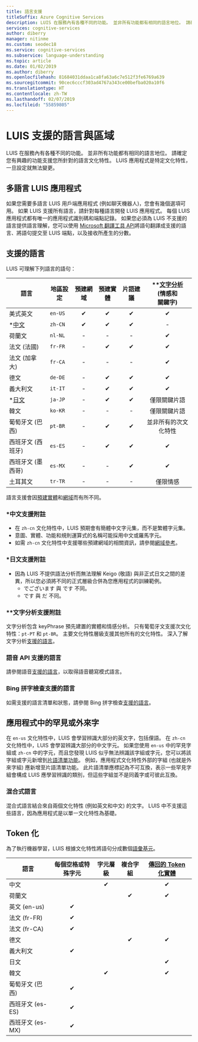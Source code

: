```yaml
---
title: 語言支援
titleSuffix: Azure Cognitive Services
description: LUIS 在服務內有各種不同的功能。 並非所有功能都有相同的語言地位。 請確定您有興趣的功能支援您所針對的語言文化特性。 LUIS 應用程式是特定文化特性，一旦設定就無法變更。
services: cognitive-services
author: diberry
manager: nitinme
ms.custom: seodec18
ms.service: cognitive-services
ms.subservice: language-understanding
ms.topic: article
ms.date: 01/02/2019
ms.author: diberry
ms.openlocfilehash: 81684031ddaa1ca8fa63a6c7e512f3fe6769a639
ms.sourcegitcommit: 90cec6cccf303ad4767a343ce00befba020a10f6
ms.translationtype: HT
ms.contentlocale: zh-TW
ms.lasthandoff: 02/07/2019
ms.locfileid: "55859805"
---
```

# <a name="language-and-region-support-for-luis"></a>LUIS 支援的語言與區域

LUIS 在服務內有各種不同的功能。 並非所有功能都有相同的語言地位。 請確定您有興趣的功能支援您所針對的語言文化特性。 LUIS 應用程式是特定文化特性，一旦設定就無法變更。

## <a name="multi-language-luis-apps"></a>多語言 LUIS 應用程式

如果您需要多語言 LUIS 用戶端應用程式 (例如聊天機器人)，您會有幾個選項可用。 如果 LUIS 支援所有語言，請針對每種語言開發 LUIS 應用程式。 每個 LUIS 應用程式都有唯一的應用程式識別碼和端點記錄。 如果您必須為 LUIS 不支援的語言提供語言理解，您可以使用 [Microsoft 翻譯工具 API](../Translator/translator-info-overview.md)將語句翻譯成支援的語言、將語句提交至 LUIS 端點，以及接收所產生的分數。

## <a name="languages-supported"></a>支援的語言

LUIS 可理解下列語言的語句：

| 語言 |地區設定  |  預建網域 | 預建實體 | 片語建議 | \**[文字分析](https://docs.microsoft.com/azure/cognitive-services/text-analytics/text-analytics-supported-languages)<br>(情感和<br>關鍵字)|
|--|--|:--:|:--:|:--:|:--:|
| 美式英文 |`en-US` | ✔ | ✔  |✔|✔|
| *[中文](#chinese-support-notes) |`zh-CN` | ✔ | ✔ |✔|-|
| 荷蘭文 |`nl-NL` |-|  -   |-|✔|
| 法文 (法國) |`fr-FR` |-| ✔ |✔ |✔|
| 法文 (加拿大) |`fr-CA` |-|   -   |-|✔|
| 德文 |`de-DE` |-| ✔ |✔ |✔|
| 義大利文 |`it-IT` |-| ✔ |✔|✔|
| *[日文](#japanese-support-notes) |`ja-JP` |-| ✔ |✔|僅限關鍵片語|
| 韓文 |`ko-KR` |-|   -   |-|僅限關鍵片語|
| 葡萄牙文 (巴西) |`pt-BR` |-| ✔ |✔ |並非所有的次文化特性|
| 西班牙文 (西班牙) |`es-ES` |-| ✔ |✔|✔|
| 西班牙文 (墨西哥)|`es-MX` |-|  -   |✔|✔|
| 土耳其文 | `tr-TR` |-|-|-|僅限情感|


語言支援會因[預建實體](luis-reference-prebuilt-entities.md)和[網域](luis-reference-prebuilt-domains.md)而有所不同。

### <a name="chinese-support-notes"></a>*中文支援附註

 - 在 `zh-cn` 文化特性中，LUIS 預期會有簡體中文字元集，而不是繁體字元集。
 - 意圖、實體、功能和規則運算式的名稱可能採用中文或羅馬字元。
 - 如需 `zh-cn` 文化特性中支援哪些預建網域的相關資訊，請參閱[網域參考](luis-reference-prebuilt-domains.md)。
<!--- When writing regular expressions in Chinese, do not insert whitespace between Chinese characters.-->

### <a name="japanese-support-notes"></a>*日文支援附註

 - 因為 LUIS 不提供語法分析而無法理解 Keigo (敬語) 與非正式日文之間的差異，所以您必須將不同的正式層級合併為您應用程式的訓練範例。
     - でございます 與 です 不同。
     - です 與 だ 不同。

### <a name="text-analytics-support-notes"></a>\*\*文字分析支援附註
文字分析包含 keyPhrase 預先建置的實體和情感分析。 只有葡萄牙文支援次文化特性：`pt-PT` 和 `pt-BR`。 主要文化特性層級支援其他所有的文化特性。 深入了解文字分析[支援的語言](https://docs.microsoft.com/azure/cognitive-services/text-analytics/text-analytics-supported-languages)。

### <a name="speech-api-supported-languages"></a>語音 API 支援的語言
請參閱語音[支援的語言](https://docs.microsoft.com/azure/cognitive-services/Speech/api-reference-rest/supportedlanguages##interactive-and-dictation-mode)，以取得語音聽寫模式語言。

### <a name="bing-spell-check-supported-languages"></a>Bing 拼字檢查支援的語言
如需支援的語言清單和狀態，請參閱 Bing 拼字檢查[支援的語言](https://docs.microsoft.com/azure/cognitive-services/bing-spell-check/bing-spell-check-supported-languages)。

## <a name="rare-or-foreign-words-in-an-application"></a>應用程式中的罕見或外來字
在 `en-us` 文化特性中，LUIS 會學習辨識大部分的英文字，包括俚語。 在 `zh-cn` 文化特性中，LUIS 會學習辨識大部分的中文字元。 如果您使用 `en-us` 中的罕見字組或 `zh-cn` 中的字元，而且您發現 LUIS 似乎無法辨識該字組或字元，您可以將該字組或字元新增到[片語清單功能](luis-how-to-add-features.md)。 例如，應用程式文化特性外部的字組 (也就是外來字組) 應新增至片語清單功能。 此片語清單應標記為不可互換，表示一些罕見字組會構成 LUIS 應學習辨識的類別，但這些字組並不是同義字或可彼此互換。

### <a name="hybrid-languages"></a>混合式語言
混合式語言結合來自兩個文化特性 (例如英文和中文) 的文字。 LUIS 中不支援這些語言，因為應用程式是以單一文化特性為基礎。

## <a name="tokenization"></a>Token 化
為了執行機器學習，LUIS 根據文化特性將語句分成數個[語彙基元](luis-glossary.md#token)。

|語言|  每個空格或特殊字元 | 字元層級|複合字組|[傳回的 Token 化實體](luis-concept-data-extraction.md#tokenized-entity-returned)
|--|:--:|:--:|:--:|:--:|
|中文||✔||✔|
|荷蘭文|||✔|✔|
|英文 (en-us)|✔ ||||
|法文 (fr-FR)|✔||||
|法文 (fr-CA)|✔||||
|德文|||✔|✔|
|義大利文|✔||||
|日文||||✔|
|韓文||✔||✔|
|葡萄牙文 (巴西)|✔||||
|西班牙文 (es-ES)|✔||||
|西班牙文 (es-MX)|✔||||

